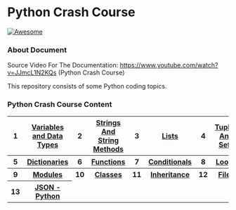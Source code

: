 # Python Crash Course
[![Awesome](https://cdn.rawgit.com/sindresorhus/awesome/d7305f38d29fed78fa85652e3a63e154dd8e8829/media/badge.svg)](https://github.com/sindresorhus/awesome) <a name="awesome-frontend-resources"></a>

### About Document
Source Video For The Documentation: https://www.youtube.com/watch?v=JJmcL1N2KQs (Python Crash Course)

This repository consists of some Python coding topics. 

### Python Crash Course Content

<table class="table table-striped">

  <tbody>
    <tr>
      <th scope="row">1</th>
      <th scope="row"><a href="https://github.com/berkeJr/python-crash-course/blob/master/python_sandbox_starter/variables.py" >Variables and Data Types</a></th>
      <th scope="row">2</th>
      <th scope="row"><a href="https://github.com/berkeJr/python-crash-course/blob/master/python_sandbox_starter/strings.py" >Strings And String Methods</a></th>
	  <th scope="row">3</th>
	  <th scope="row"><a href="https://github.com/berkeJr/python-crash-course/blob/master/python_sandbox_starter/lists.py" >Lists</a></th>
	  <th scope="row">4</th>
	  <th scope="row"><a href="https://github.com/berkeJr/python-crash-course/blob/master/python_sandbox_starter/tuples_sets.py" >Tuples And Sets</a></th>
    </tr>
    <tr>
      <th scope="row">5</th>
      <th scope="row"><a href="https://github.com/berkeJr/python-crash-course/blob/master/python_sandbox_starter/dictionaries.py" >Dictionaries</a></th>
      <th scope="row">6</th>
      <th scope="row"><a href="https://github.com/berkeJr/python-crash-course/blob/master/python_sandbox_starter/functions.py" >Functions</a></th>
	  <th scope="row">7</th>
	  <th scope="row"><a href="https://github.com/berkeJr/python-crash-course/blob/master/python_sandbox_starter/conditionals.py" >Conditionals</a></th>
	  <th scope="row">8</th>
	  <th scope="row"><a href="https://github.com/berkeJr/python-crash-course/blob/master/python_sandbox_starter/loops.py" >Loops</a></th>
    </tr>
    <tr>
	  <th scope="row">9</th>
      <th scope="row"><a href="https://github.com/berkeJr/python-crash-course/blob/master/python_sandbox_starter/modules.py" >Modules</a></th>
	  <th scope="row">10</th>
	  <th scope="row"><a href="https://github.com/berkeJr/python-crash-course/blob/master/python_sandbox_starter/classes.py" >Classes</a></th>
	  <th scope="row">11</th>
	  <th scope="row"><a href="https://github.com/berkeJr/python-crash-course/blob/master/python_sandbox_starter/inheritance.py" >Inheritance</a></th>
      <th scope="row">12</th>
	  <th scope="row"><a href="https://github.com/berkeJr/python-crash-course/blob/master/python_sandbox_starter/files.py">Files</a></th>
    </tr>
    </tr>
	  <tr>
	  <th scope="row">13</th>
	  <th scope="row"><a href="https://github.com/berkeJr/python-crash-course/blob/master/python_sandbox_starter/py_json.py">JSON - Python</a></th>	  
    </tr>
	  
  </tbody>
</table>





